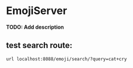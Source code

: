 # EmojiServer

**TODO: Add description**

## test search route:

```
url localhost:8088/emoji/search/?query=cat+cry
```